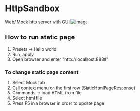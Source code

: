 # HttpSandbox
Web/ Mock http server with GUI
![image](https://github.com/user-attachments/assets/306800e7-3387-460c-8e0f-d6b389f43ab4)

## How to run static page 
1. Presets -> Hello world
3. Run, apply
4. Open browser and enter "http://localhost:8888"
### To change static page content ###
1. Select Mock tab 
2. Call context menu on the first row (StaticHtmlPageResponse)
3. Commands -> load HTML from file
4. Select html file
5. Press F5 in a browser in order to update page
